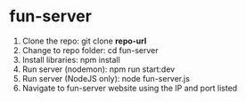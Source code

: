 # fun-server
1. Clone the repo: git clone **repo-url**
2. Change to repo folder: cd fun-server
3. Install libraries: npm install
4. Run server (nodemon): npm run start:dev
5. Run server (NodeJS only): node fun-server.js
6. Navigate to fun-server website using the IP and port listed

